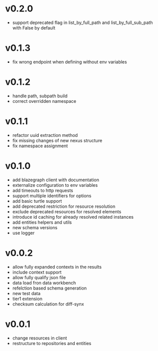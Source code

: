 # v0.2.0
- support deprecated flag in list_by_full_path and list_by_full_sub_path with False by default

# v0.1.3
- fix wrong endpoint when defining without env variables


# v0.1.2
- handle path, subpath build
- correct overridden namespace


# v0.1.1
- refactor uuid extraction method
- fix missing changes of new nexus structure
- fix namespace assignment


# v0.1.0
- add blazegraph client with documentation
- externalize configuration to env variables
- add timeouts to http requests
- support multiple identifiers for options
- add basic turtle support
- add deprecated restriction for resource resolution
- exclude deprecated resources for resolved elements
- introduce id caching for already resolved related instances
- add entities helpers and utils
- new schema versions
- use logger


# v0.0.2
- allow fully expanded contexts in the results
- include context support
- allow fully qualify json file
- data load fron data workbench
- refelction based schema generation
- new test data
- tier1 extension
- checksum calculation for diff-synx


# v0.0.1
- change resources in client
- restructure to repositories and entities


